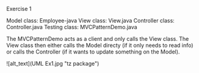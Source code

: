 Exercise 1

Model class:        Employee-java
View class:         View.java
Controller class:   Controller.java
Testing class:      MVCPatternDemo.java

The MVCPatternDemo acts as a client and only calls the View class. 
The View class then either calls the Model directy (if it only needs to read info) or calls the Controller (if it wants to update something on the Model).


![alt_text](UML Ex1.jpg "tz package")
